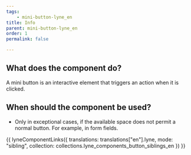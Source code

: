 ```yaml
---
tags: 
    - mini-button-lyne_en
title: Info
parent: mini-button-lyne_en
order: 1
permalink: false

---
```


## What does the component do?
A mini button is an interactive element that triggers an action when it is clicked.

## When should the component be used?
* Only in exceptional cases, if the available space does not permit a normal button. For example, in form fields.

{{ lyneComponentLinks({
  translations: translations["en"].lyne,
  mode: "sibling",
  collection: collections.lyne_components_button_siblings_en
}) }}